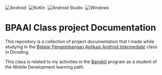 ![Android](https://img.shields.io/badge/Android-3DDC84?logo=android&logoColor=white)&nbsp;
![Kotlin](https://img.shields.io/badge/kotlin-%230095D5.svg?logo=kotlin&logoColor=white)&nbsp;
![Android Studio](https://img.shields.io/badge/Android%20Studio-3DDC84.svg?logo=android-studio&logoColor=white)&nbsp;
![Windows](https://img.shields.io/badge/Windows-0078D6?logo=windows&logoColor=white)&nbsp;

# BPAAI Class project Documentation

This repository is a collection of project documentation that I made while studying in the [Belajar Pengembangan Aplikasi Android Intermediate](https://dicoding.com/academies/352) class in Dicoding.

This class is related to my activities in the [Bangkit](https://g.co/bangkit) program as a student of the Mobile Development learning path.

